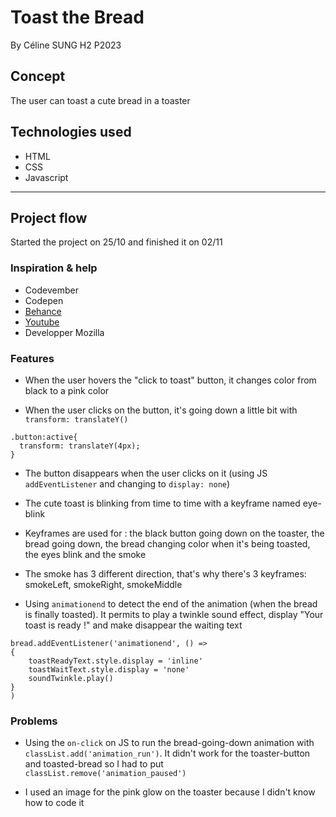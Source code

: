 # Toast the Bread
By Céline SUNG  H2 P2023

## Concept
The user can toast a cute bread in a toaster

## Technologies used
* HTML
* CSS
* Javascript

----------
## Project flow
Started the project on 25/10 and finished it on 02/11
### Inspiration & help
* Codevember
* Codepen
* [Behance](https://www.behance.net/collection/172987693/Abstract-Pastel?tracking_source=search-all%7Cpastel)
* [Youtube](https://www.youtube.com/watch?v=QDhyQpEuCfg)
* Developper Mozilla

### Features
* When the user hovers the "click to toast" button, it changes color from black to a pink color

* When the user clicks on the button, it's going down a little bit with ```transform: translateY()```
```
.button:active{
  transform: translateY(4px);
}
```

* The button disappears when the user clicks on it (using JS ```addEventListener``` and changing to ```display: none```)

* The cute toast is blinking from time to time with a keyframe named eye-blink

* Keyframes are used for : the black button going down on the toaster, the bread going down, the bread changing color when it's being toasted, the eyes blink and the smoke

* The smoke has 3 different direction, that's why there's 3 keyframes: smokeLeft, smokeRight, smokeMiddle

* Using ```animationend``` to detect the end of the animation (when the bread is finally toasted). It permits to play a twinkle sound effect, display "Your toast is ready !" and make disappear the waiting text
```
bread.addEventListener('animationend', () =>
{
    toastReadyText.style.display = 'inline'
    toastWaitText.style.display = 'none'
    soundTwinkle.play()
}
)
```

### Problems
* Using the ```on-click``` on JS to run the bread-going-down animation with ```classList.add('animation_run')```. It didn't work for the toaster-button and toasted-bread so I had to put ```classList.remove('animation_paused')```

* I used an image for the pink glow on the toaster because I didn't know how to code it
